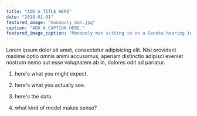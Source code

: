```yaml
---
title: "ADD A TITLE HERE"
date: "2018-01-01"
featured_image: "monopoly_man.jpg"
caption: "ADD A CAPTION HERE."
featured_image_caption: "Monopoly man sitting in on a Senate hearing in the wake of the Equifax data breach during the fall of 2017. Image credit: Aaron P. Bernstein/Reuters."
---
```


Lorem ipsum dolor sit amet, consectetur adipisicing elit. Nisi provident maxime optio omnis animi accusamus, aperiam distinctio adipisci eveniet nostrum nemo aut esse voluptatem ab in, dolores odit ad pariatur.

<EconomySimulation caption="test"/>

1. here's what you might expect.

2. here's what you actually see.

3. here's the data.

4. what kind of model makes sense?
